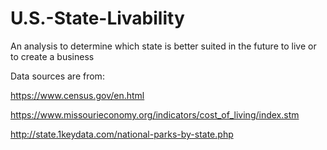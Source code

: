 # U.S.-State-Livability
An analysis to determine which state is better suited in the future to live or to create a business

Data sources are from:

https://www.census.gov/en.html

https://www.missourieconomy.org/indicators/cost_of_living/index.stm

http://state.1keydata.com/national-parks-by-state.php
